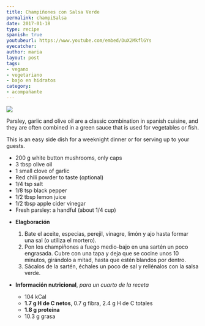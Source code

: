 ```yaml
---
title: Champiñones con Salsa Verde
permalink: champiSalsa
date: 2017-01-18
type: recipe
spanish: true
youtubeurl: https://www.youtube.com/embed/DuX2MkflGYs
eyecatcher: 
author: maria
layout: post
tags: 
- vegano
- vegetariano
- bajo en hidratos
category: 
- acompañante
---
```

<img src="https://farm1.staticflickr.com/293/31539521924_c42df8a6dc_o_d.jpg" >

Parsley, garlic and olive oil are a classic combination in spanish cuisine, and they are often combined in a green sauce that is used for vegetables or fish. 

This is an easy side dish for a weeknight dinner or for serving up to your guests. 

<ul>
  <li>200 g white button mushrooms, only caps</li>
  <li>3 tbsp olive oil</li>
  <li>1 small clove of garlic</li>
  <li>Red chili powder to taste (optional)</li>
  <li>1/4 tsp salt</li>
  <li>1/8 tsp black pepper</li>
  <li>1/2 tbsp lemon juice</li>
  <li>1/2 tbsp apple cider vinegar</li>
  <li>Fresh parsley: a handful (about 1/4 cup)</li>
</ul>

* **Elagboración**
  1. Bate el aceite, especias, perejil, vinagre, limón y ajo hasta formar una sal (o utiliza el mortero).
  2. Pon los champiñones a fuego medio-bajo en una sartén un poco engrasada. Cubre con una tapa y deja que se cocine unos 10 minutos, girándolo a mitad, hasta que estén blandos por dentro. 
  3. Sácalos de la sartén, échales un poco de sal y rellénalos con la salsa verde.

* **Información nutricional**, _para un cuarto de la receta_
  * 104 kCal
  * **1.7 g H de C netos**, 0.7 g fibra, 2.4 g H de C totales
  * **1.8 g proteina**
  * 10.3 g grasa
